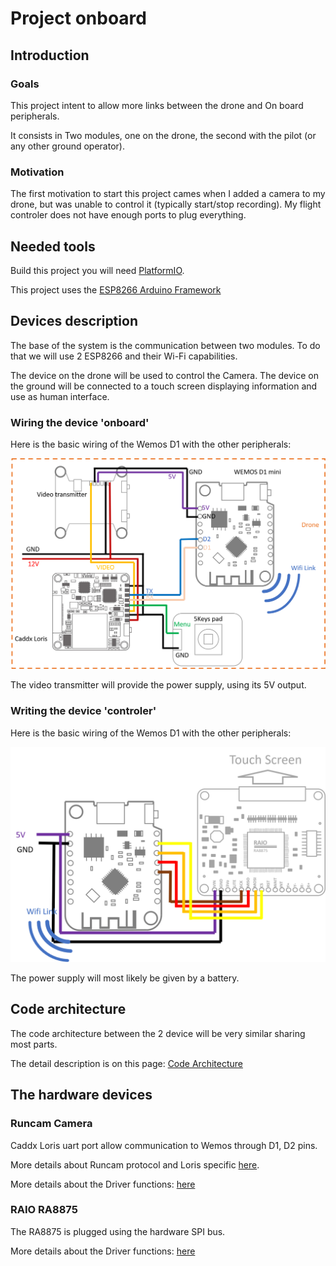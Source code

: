 # Project onboard

## Introduction

### Goals

This project intent to allow more links between the drone and On board peripherals.

It consists in Two modules, one on the drone, the second with the pilot 
(or any other ground operator).

### Motivation

The first motivation to start this project cames when I added a camera to my drone,
but was unable to control it (typically start/stop recording). My flight controler 
does not have enough ports to plug everything.

## Needed tools 

Build this project you will need [PlatformIO](https://docs.platformio.org/en/latest/).

This project uses the [ESP8266 Arduino Framework](https://arduino-esp8266.readthedocs.io/en/latest/)

## Devices description


The base of the system is the communication between two modules.
To do that we will use 2 ESP8266 and their Wi-Fi capabilities.

The device on the drone will be used to control the Camera. 
The device on the ground will be connected to a touch screen displaying information 
and use as human interface.

### Wiring the device 'onboard'

Here is the basic wiring of the Wemos D1 with the other peripherals:

![](srcdoc/wiring.png)

The video transmitter will provide the power supply, using its 5V output.

### Writing the device 'controler'

Here is the basic wiring of the Wemos D1 with the other peripherals:

![](srcdoc/wiring_2.png)

The power supply will most likely be given by a battery.

## Code architecture

The code architecture between the 2 device will be very similar sharing most parts.

The detail description is on this page: [Code Architecture](srcdoc/CodeArchitecture.md)

## The hardware devices

### Runcam Camera

Caddx Loris uart port allow communication to Wemos through D1, D2 pins.

More details about Runcam protocol and Loris specific [here](srcdoc/RuncamProtocol.md).

More details about the Driver functions: [here](srcdoc/RuncamDriver.md)

### RAIO RA8875

The RA8875 is plugged using the hardware SPI bus.

More details about the Driver functions: [here](srcdoc/RA8875.md)
